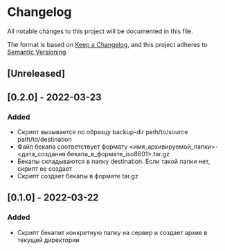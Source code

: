 # Changelog
All notable changes to this project will be documented in this file.

The format is based on [Keep a Changelog](https://keepachangelog.com/en/1.0.0/),
and this project adheres to [Semantic Versioning](https://semver.org/spec/v2.0.0.html).

## [Unreleased]

## [0.2.0] - 2022-03-23
### Added
- Скрипт вызывается по образцу backup-dir path/to/source path/to/destination
- Файл бекапа соответствует формату <имя_архивируемой_папки>-<дата_создания бекапа_в_формате_iso8601>.tar.gz
- Бекапы складываются в папку destination. Если такой папки нет, скрипт ее создает
- Скрипт создает бекапы в формате tar.gz

## [0.1.0] - 2022-03-22
### Added
- Скрипт бекапит конкретную папку на сервер и создает архив в текущей директории